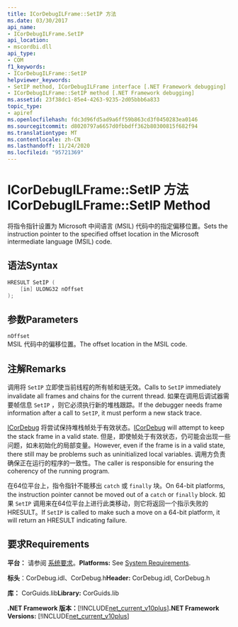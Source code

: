 ```yaml
---
title: ICorDebugILFrame::SetIP 方法
ms.date: 03/30/2017
api_name:
- ICorDebugILFrame.SetIP
api_location:
- mscordbi.dll
api_type:
- COM
f1_keywords:
- ICorDebugILFrame::SetIP
helpviewer_keywords:
- SetIP method, ICorDebugILFrame interface [.NET Framework debugging]
- ICorDebugILFrame::SetIP method [.NET Framework debugging]
ms.assetid: 23f38dc1-85e4-4263-9235-2d05bbb6a833
topic_type:
- apiref
ms.openlocfilehash: fdc3d96fd5ad9a6ff59b863cd3f0450283ea0146
ms.sourcegitcommit: d8020797a6657d0fbbdff362b80300815f682f94
ms.translationtype: MT
ms.contentlocale: zh-CN
ms.lasthandoff: 11/24/2020
ms.locfileid: "95721369"
---
```

# <a name="icordebugilframesetip-method"></a><span data-ttu-id="f3412-102">ICorDebugILFrame::SetIP 方法</span><span class="sxs-lookup"><span data-stu-id="f3412-102">ICorDebugILFrame::SetIP Method</span></span>

<span data-ttu-id="f3412-103">将指令指针设置为 Microsoft 中间语言 (MSIL) 代码中的指定偏移位置。</span><span class="sxs-lookup"><span data-stu-id="f3412-103">Sets the instruction pointer to the specified offset location in the Microsoft intermediate language (MSIL) code.</span></span>  
  
## <a name="syntax"></a><span data-ttu-id="f3412-104">语法</span><span class="sxs-lookup"><span data-stu-id="f3412-104">Syntax</span></span>  
  
```cpp  
HRESULT SetIP (  
    [in] ULONG32 nOffset  
);  
```  
  
## <a name="parameters"></a><span data-ttu-id="f3412-105">参数</span><span class="sxs-lookup"><span data-stu-id="f3412-105">Parameters</span></span>  

 `nOffset`  
 <span data-ttu-id="f3412-106">MSIL 代码中的偏移位置。</span><span class="sxs-lookup"><span data-stu-id="f3412-106">The offset location in the MSIL code.</span></span>  
  
## <a name="remarks"></a><span data-ttu-id="f3412-107">注解</span><span class="sxs-lookup"><span data-stu-id="f3412-107">Remarks</span></span>  

 <span data-ttu-id="f3412-108">调用将 `SetIP` 立即使当前线程的所有帧和链无效。</span><span class="sxs-lookup"><span data-stu-id="f3412-108">Calls to `SetIP` immediately invalidate all frames and chains for the current thread.</span></span> <span data-ttu-id="f3412-109">如果在调用后调试器需要帧信息 `SetIP` ，则它必须执行新的堆栈跟踪。</span><span class="sxs-lookup"><span data-stu-id="f3412-109">If the debugger needs frame information after a call to `SetIP`, it must perform a new stack trace.</span></span>  
  
 <span data-ttu-id="f3412-110">[ICorDebug](icordebug-interface.md) 将尝试保持堆栈帧处于有效状态。</span><span class="sxs-lookup"><span data-stu-id="f3412-110">[ICorDebug](icordebug-interface.md) will attempt to keep the stack frame in a valid state.</span></span> <span data-ttu-id="f3412-111">但是，即使帧处于有效状态，仍可能会出现一些问题，如未初始化的局部变量。</span><span class="sxs-lookup"><span data-stu-id="f3412-111">However, even if the frame is in a valid state, there still may be problems such as uninitialized local variables.</span></span> <span data-ttu-id="f3412-112">调用方负责确保正在运行的程序的一致性。</span><span class="sxs-lookup"><span data-stu-id="f3412-112">The caller is responsible for ensuring the coherency of the running program.</span></span>  
  
 <span data-ttu-id="f3412-113">在64位平台上，指令指针不能移出 `catch` 或 `finally` 块。</span><span class="sxs-lookup"><span data-stu-id="f3412-113">On 64-bit platforms, the instruction pointer cannot be moved out of a `catch` or `finally` block.</span></span> <span data-ttu-id="f3412-114">如果 `SetIP` 调用来在64位平台上进行此类移动，则它将返回一个指示失败的 HRESULT。</span><span class="sxs-lookup"><span data-stu-id="f3412-114">If `SetIP` is called to make such a move on a 64-bit platform, it will return an HRESULT indicating failure.</span></span>  
  
## <a name="requirements"></a><span data-ttu-id="f3412-115">要求</span><span class="sxs-lookup"><span data-stu-id="f3412-115">Requirements</span></span>  

 <span data-ttu-id="f3412-116">**平台：** 请参阅 [系统要求](../../get-started/system-requirements.md)。</span><span class="sxs-lookup"><span data-stu-id="f3412-116">**Platforms:** See [System Requirements](../../get-started/system-requirements.md).</span></span>  
  
 <span data-ttu-id="f3412-117">**标头**：CorDebug.idl、CorDebug.h</span><span class="sxs-lookup"><span data-stu-id="f3412-117">**Header:** CorDebug.idl, CorDebug.h</span></span>  
  
 <span data-ttu-id="f3412-118">**库：** CorGuids.lib</span><span class="sxs-lookup"><span data-stu-id="f3412-118">**Library:** CorGuids.lib</span></span>  
  
 <span data-ttu-id="f3412-119">**.NET Framework 版本：**[!INCLUDE[net_current_v10plus](../../../../includes/net-current-v10plus-md.md)]</span><span class="sxs-lookup"><span data-stu-id="f3412-119">**.NET Framework Versions:** [!INCLUDE[net_current_v10plus](../../../../includes/net-current-v10plus-md.md)]</span></span>
